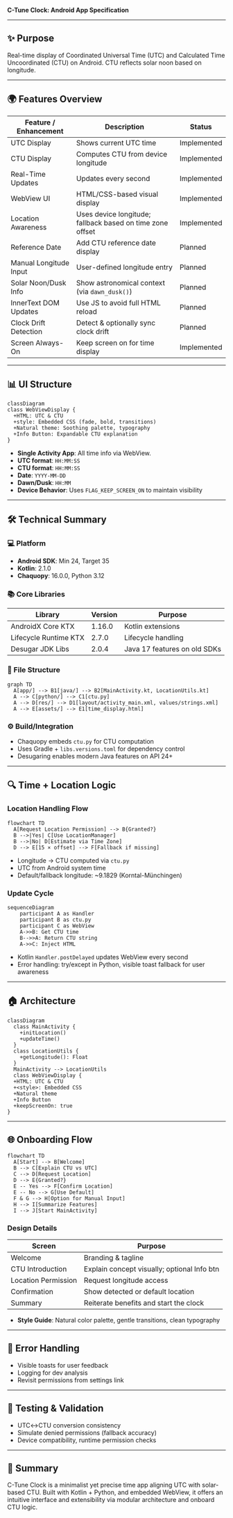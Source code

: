 **C-Tune Clock: Android App Specification**

---

## ✨ Purpose
Real-time display of Coordinated Universal Time (UTC) and Calculated Time Uncoordinated (CTU) on Android. CTU reflects solar noon based on longitude.

---

## 🌍 Features Overview
| Feature / Enhancement       | Description                                                      | Status       |
|----------------------------|-------------------------------------------------------------------|--------------|
| UTC Display                | Shows current UTC time                                            | Implemented  |
| CTU Display                | Computes CTU from device longitude                                | Implemented  |
| Real-Time Updates          | Updates every second                                              | Implemented  |
| WebView UI                 | HTML/CSS-based visual display                                     | Implemented  |
| Location Awareness         | Uses device longitude; fallback based on time zone offset         | Implemented  |
| Reference Date             | Add CTU reference date display                                    | Planned      |
| Manual Longitude Input     | User-defined longitude entry                                      | Planned      |
| Solar Noon/Dusk Info       | Show astronomical context (via `dawn_dusk()`)                     | Planned      |
| InnerText DOM Updates      | Use JS to avoid full HTML reload                                  | Planned      |
| Clock Drift Detection      | Detect & optionally sync clock drift                              | Planned      |
|Screen Always-On| Keep screen on for time display| Implemented|
---

## 📊 UI Structure
```mermaid
classDiagram
class WebViewDisplay {
  +HTML: UTC & CTU
  +style: Embedded CSS (fade, bold, transitions)
  +Natural theme: Soothing palette, typography
  +Info Button: Expandable CTU explanation
}
```
- **Single Activity App**: All time info via WebView.
- **UTC format**: `HH:MM:SS`
- **CTU format**: `HH:MM:SS`
- **Date**: `YYYY-MM-DD`
- **Dawn/Dusk**: `HH:MM`
- **Device Behavior**: Uses `FLAG_KEEP_SCREEN_ON` to maintain visibility


---

## 🛠 Technical Summary

### 💻 Platform
- **Android SDK**: Min 24, Target 35
- **Kotlin**: 2.1.0
- **Chaquopy**: 16.0.0, Python 3.12

### 📚 Core Libraries
| Library | Version | Purpose |
|---|---|---|
| AndroidX Core KTX | 1.16.0 | Kotlin extensions |
| Lifecycle Runtime KTX | 2.7.0 | Lifecycle handling |
| Desugar JDK Libs | 2.0.4 | Java 17 features on old SDKs |

### 📁 File Structure
```mermaid
graph TD
  A[app/] --> B1[java/] --> B2[MainActivity.kt, LocationUtils.kt]
  A --> C[python/] --> C1[ctu.py]
  A --> D[res/] --> D1[layout/activity_main.xml, values/strings.xml]
  A --> E[assets/] --> E1[time_display.html]
```

### ⚙️ Build/Integration
- Chaquopy embeds `ctu.py` for CTU computation
- Uses Gradle + `libs.versions.toml` for dependency control
- Desugaring enables modern Java features on API 24+

---

## 🔍 Time + Location Logic

### Location Handling Flow
```mermaid
flowchart TD
  A[Request Location Permission] --> B{Granted?}
  B -->|Yes| C[Use LocationManager]
  B -->|No| D[Estimate via Time Zone]
  D --> E[15 × offset] --> F[Fallback if missing]
```
- Longitude → CTU computed via `ctu.py`
- UTC from Android system time
- Default/fallback longitude: ~9.1829 (Korntal-Münchingen)

### Update Cycle
```mermaid
sequenceDiagram
    participant A as Handler
    participant B as ctu.py
    participant C as WebView
    A->>B: Get CTU time
    B-->>A: Return CTU string
    A->>C: Inject HTML
```
- Kotlin `Handler.postDelayed` updates WebView every second
- Error handling: try/except in Python, visible toast fallback for user awareness

---

## 🏠 Architecture
```mermaid
classDiagram
  class MainActivity {
    +initLocation()
    +updateTime()
  }
  class LocationUtils {
    +getLongitude(): Float
  }
  MainActivity --> LocationUtils
  class WebViewDisplay {
  +HTML: UTC & CTU
  +<style>: Embedded CSS
  +Natural theme
  +Info Button
  +keepScreenOn: true
}
```

---

## 🌐 Onboarding Flow
```mermaid
flowchart TD
  A[Start] --> B[Welcome]
  B --> C[Explain CTU vs UTC]
  C --> D[Request Location]
  D --> E{Granted?}
  E -- Yes --> F[Confirm Location]
  E -- No --> G[Use Default]
  F & G --> H[Option for Manual Input]
  H --> I[Summarize Features]
  I --> J[Start MainActivity]
```

### Design Details
| Screen              | Purpose                                   |
|---------------------|--------------------------------------------|
| Welcome             | Branding & tagline                        |
| CTU Introduction    | Explain concept visually; optional Info btn |
| Location Permission | Request longitude access                  |
| Confirmation        | Show detected or default location         |
| Summary             | Reiterate benefits and start the clock    |

- **Style Guide**: Natural color palette, gentle transitions, clean typography

---

## 🚫 Error Handling
- Visible toasts for user feedback
- Logging for dev analysis
- Revisit permissions from settings link

---

## 📝 Testing & Validation
- UTC↔CTU conversion consistency
- Simulate denied permissions (fallback accuracy)
- Device compatibility, runtime permission checks

---

## 🔄 Summary
C-Tune Clock is a minimalist yet precise time app aligning UTC with solar-based CTU. Built with Kotlin + Python, and embedded WebView, it offers an intuitive interface and extensibility via modular architecture and onboard CTU logic.
